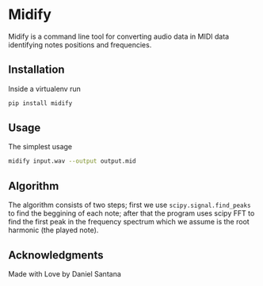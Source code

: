 # Midify

Midify is a command line tool for converting audio data in MIDI data identifying notes positions and frequencies.

## Installation

Inside a virtualenv run

```bash
pip install midify
```

## Usage

The simplest usage

```bash
midify input.wav --output output.mid
```

## Algorithm

The algorithm consists of two steps; first we use `scipy.signal.find_peaks` to find the beggining of each note; after that the program uses scipy FFT to find the first peak in the frequency spectrum which we assume is the root harmonic (the played note).

## Acknowledgments

Made with Love by Daniel Santana
